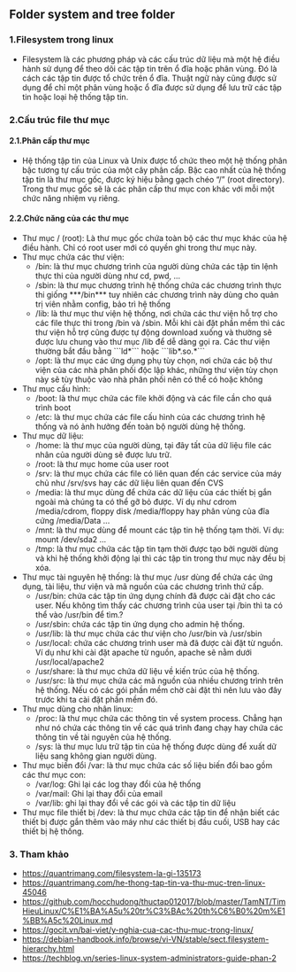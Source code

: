 ## Folder system and tree folder
### 1.Filesystem trong linux
- Filesystem là các phương pháp và các cấu trúc dữ liệu mà một hệ điều hành sử dụng để theo dõi các tập tin trên ổ đĩa hoặc phân vùng. Đó là cách các tập tin được tổ chức trên ổ đĩa. Thuật ngữ này cũng được sử dụng để chỉ một phân vùng hoặc ổ đĩa được sử dụng để lưu trữ các tập tin hoặc loại hệ thống tập tin.

### 2.Cấu trúc file thư mục
#### 2.1.Phân cấp thư mục
- Hệ thống tập tin của Linux và Unix được tổ chức theo một hệ thống phân bậc tương tự cấu trúc của một cây phân cấp. Bậc cao nhất của hệ thống tập tin là thư mục gốc, được ký hiệu bằng gạch chéo “/” (root directory). Trong thư mục gốc sẽ là các phân cấp thư mục con khác với mỗi một chức năng nhiệm vụ riêng.

#### 2.2.Chức năng của các thư mục
- Thư mục / (root): Là thư mục gốc chứa toàn bộ các thư mục khác của hệ điều hành. Chỉ có root user mới có quyền ghi trong thư mục này.
- Thư mục chứa các thư viện:
	<ul>
		<li>/bin: là thư mục chương trình của người dùng chứa các tập tin lệnh thực thi của người dùng như cd, pwd, ...</li>
		<li>/sbin: là thư mục chương trình hệ thống chứa các chương trình thực thi giống ***/bin*** tuy nhiên các chương trình này dùng cho quản trị viên nhằm config, bảo trì hệ thống</li>
		<li>/lib: là thư mục thư viện hệ thống, nơi chứa các thư viện hỗ trợ cho các file thực thi trong /bin và /sbin. Mỗi khi cài đặt phần mềm thì các thư viện hỗ trợ cũng được tự động download xuống và thường sẽ được lưu chung vào thư mục /lib để dễ dàng gọi ra. Các thư viện thường bắt đầu bằng ```ld*``` hoặc ```lib*.so.*```</li>
		<li>/opt: là thư mục các ứng dụng phụ tùy chọn, nơi chứa các bộ thư viện của các nhà phân phối độc lập khác, những thư viện tùy chọn này sẽ tùy thuộc vào nhà phân phối nên có thể có hoặc không</li>
	</ul>
- Thư mục cấu hình:
	<ul>
		<li>/boot: là thư mục chứa các file khởi động và các file cần cho quá trình boot</li>
		<li>/etc: là thư mục chứa các file cấu hình của các chương trình hệ thống và nó ảnh hưởng đến toàn bộ người dùng hệ thống.</li>
	</ul>
- Thư mục dữ liệu:
	<ul>
		<li>/home: là thư mục của người dùng, tại đây tất của dữ liệu file các nhân của người dùng sẽ được lưu trữ.</li>
		<li>/root: là thư mục home của user root</li>
		<li>/srv: là thư mục chứa các file có liên quan đến các service của máy chủ như /srv/svs hay các dữ liệu liên quan đến CVS</li>
		<li>/media: là thư mục dùng để chứa các dữ liệu của các thiết bị gắn ngoài mà chúng ta có thể gỡ bỏ được. Ví dụ như cdrom /media/cdrom, floppy disk /media/floppy hay phân vùng của đĩa cứng /media/Data ...</li>
		<li>/mnt: là thư mục dùng để mount các tập tin hệ thống tạm thời. Ví dụ: mount /dev/sda2 ... </li>
		<li>/tmp: là thư mục chứa các tập tin tạm thời được tạo bởi người dùng và khi hệ thống khởi động lại thì các tập tin trong thư mục này đều bị xóa.</li>
	</ul>
- Thư mục tài nguyên hệ thống: là thư mục /usr dùng để chứa các ứng dụng, tài liệu, thư viện và mã nguồn của các chương trình thứ cấp.
	<ul>
		<li>/usr/bin: chứa các tập tin ứng dụng chính đã được cài đặt cho các user. Nếu không tìm thấy các chương trình của user tại /bin thì ta có thể vào /usr/bin để tìm.?</li>
		<li>/usr/sbin: chứa các tập tin ứng dụng cho admin hệ thống. </li>
		<li>/usr/lib: là thư mục chứa các thư viện cho /usr/bin và /usr/sbin</li>
		<li>/usr/local: chứa các chương trình user mà đã được cài đặt từ nguồn. Ví dụ như khi cài đặt apache từ nguồn, apache sẽ nằm dưới /usr/local/apache2</li>
		<li>/usr/share: là thư mục chứa dữ liệu về kiến trúc của hệ thống.</li>
		<li>/usr/src: là thư mục chứa các mã nguồn của nhiều chương trình trên hệ thống. Nếu có các gói phần mềm chờ cài đặt thì nên lưu vào đây trước khi ta cài đặt phần mềm đó.</li>
	</ul>
- Thư mục dùng cho nhân linux:
	<ul>
		<li>/proc: là thư mục chứa các thông tin về system process. Chẳng hạn như nó chứa các thông tin về các quá trình đang chạy hay chứa các thông tin về tài nguyên của hệ thống.</li>
		<li>/sys: là thư mục lưu trữ tập tin của hệ thống được dùng để xuất dữ liệu sang không gian người dùng.</li>
	</ul>
- Thư mục biến đổi /var: là thư mục chứa các số liệu biến đổi bao gồm các thư mục con:
	<ul>
		<li>/var/log: Ghi lại các log thay đổi của hệ thống</li>
		<li>/var/mail: Ghi lại thay đổi của email</li>
		<li>/var/lib: ghi lại thay đổi về các gói và các tập tin dữ liệu</li>
	</ul>
- Thư mục file thiết bị /dev: là thư mục chứa các tập tin để nhận biết các thiết bị được gắn thêm vào máy như các thiết bị đầu cuối, USB hay các thiết bị hệ thống.

### 3. Tham khảo
- https://quantrimang.com/filesystem-la-gi-135173
- https://quantrimang.com/he-thong-tap-tin-va-thu-muc-tren-linux-45046
- https://github.com/hocchudong/thuctap012017/blob/master/TamNT/TimHieuLinux/C%E1%BA%A5u%20tr%C3%BAc%20th%C6%B0%20m%E1%BB%A5c%20Linux.md
- https://gocit.vn/bai-viet/y-nghia-cua-cac-thu-muc-trong-linux/
- https://debian-handbook.info/browse/vi-VN/stable/sect.filesystem-hierarchy.html
- https://techblog.vn/series-linux-system-administrators-guide-phan-2

